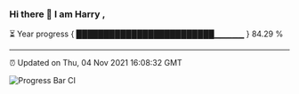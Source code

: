 ### Hi there 👋 I am Harry , 

⏳ Year progress { █████████████████████████▁▁▁▁▁ } 84.29 %

---

⏰ Updated on Thu, 04 Nov 2021 16:08:32 GMT

![Progress Bar CI](https://github.com/duykhang68/duykhang68/workflows/Progress%20Bar%20CI/badge.svg)
